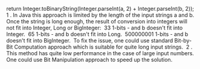 return Integer.toBinaryString(Integer.parseInt(a, 2) + Integer.parseInt(b, 2));
​
1 . In Java this approach is limited by the length of the input strings a and b. Once the string is long enough, the result of conversion into integers will not fit into Integer, Long or BigInteger:
​
33 1-bits - and b doesn't fit into Integer.
​
65 1-bits - and b doesn't fit into Long.
​
500000001 1-bits - and b doesn't fit into BigInteger.
​
To fix the issue, one could use standard Bit-by-Bit Computation approach which is suitable for quite long input strings.
​
2 . This method has quite low performance in the case of large input numbers.
​
One could use Bit Manipulation approach to speed up the solution.